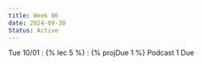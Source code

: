 ```yaml
---
title: Week 06
date: 2024-09-30
Status: Active
---
```


Tue 10/01
: {% lec 5 %}
: {% projDue 1 %} Podcast 1 Due
